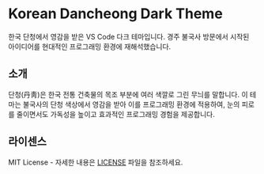 # Korean Dancheong Dark Theme

한국 단청에서 영감을 받은 VS Code 다크 테마입니다. 경주 불국사 방문에서 시작된 아이디어를 현대적인 프로그래밍 환경에 재해석했습니다.

## 소개

단청(丹靑)은 한국 전통 건축물의 목조 부분에 여러 색깔로 그린 무늬를 말합니다.
이 테마는 불국사의 단청 색상에서 영감을 받아 이를 프로그래밍 환경에 적용하여, 눈의 피로를 줄이면서도 가독성을 높이고 효과적인 프로그래밍 경험을 제공합니다.

## 라이센스

MIT License - 자세한 내용은 [LICENSE](LICENSE) 파일을 참조하세요.
